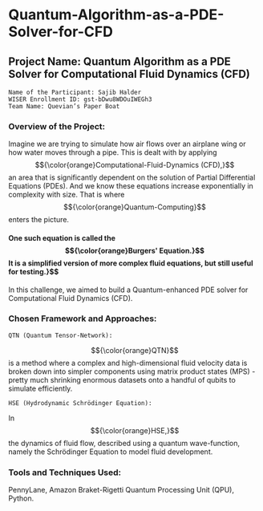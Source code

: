 # Quantum-Algorithm-as-a-PDE-Solver-for-CFD
## Project Name: Quantum Algorithm as a PDE Solver for Computational Fluid Dynamics (CFD)

    Name of the Participant: Sajib Halder 
    WISER Enrollment ID: gst-bDwu8WDOuIWEGh3 
    Team Name: Quevian’s Paper Boat 


### Overview of the Project: 

Imagine we are trying to simulate how air flows over an airplane wing or how water moves through a pipe. This is dealt with by applying $${\color{orange}Computational-Fluid-Dynamics (CFD),}$$ an area that is significantly dependent on the solution of Partial Differential Equations (PDEs). And we know these equations increase exponentially in complexity with size. That is where $${\color{orange}Quantum-Computing}$$ enters the picture.

#### One such equation is called the $${\color{orange}Burgers' Equation.}$$ It is a simplified version of more complex fluid equations, but still useful for testing.}$$

In this challenge, we aimed to build a Quantum-enhanced PDE solver for Computational Fluid Dynamics (CFD).

### Chosen Framework and Approaches: 

    QTN (Quantum Tensor‑Network):
$${\color{orange}QTN}$$ is a method where a complex and high-dimensional fluid velocity data is broken down into simpler components using matrix product states (MPS) - pretty much shrinking enormous datasets onto a handful of qubits to simulate efficiently.

    HSE (Hydrodynamic Schrödinger Equation): 
In $${\color{orange}HSE,}$$ the dynamics of fluid flow, described using a quantum wave-function, namely the Schrödinger Equation to model fluid development.

### Tools and Techniques Used: 
PennyLane, Amazon Braket-Rigetti Quantum Processing Unit (QPU), Python.






